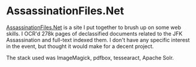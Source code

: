 # AssassinationFiles.Net

[AssassinationFiles.Net][] is a site I put together to brush up on some web skills.  I OCR'd 278k pages of declassified documents related to the JFK Assassination and full-text indexed them.  I don't have any specific interest in the event, but thought it would make for a decent project. 

The stack used was ImageMagick, pdfbox, tessearact, Apache Solr. 


[AssassinationFiles.Net]: https://assassinationfiles.net

